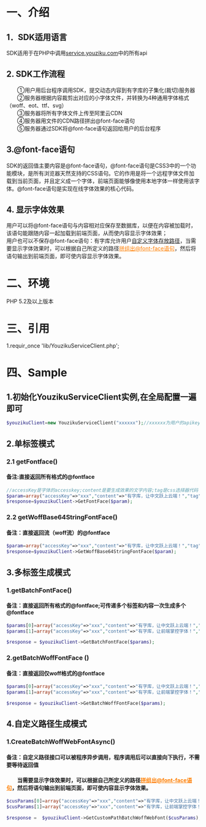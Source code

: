 # 一、介绍

## 1．SDK适用语言<br/>
SDK适用于在PHP中调用<a href="http://service.youziku.com">service.youziku.com</a>中的所有api<br/>

## 2. SDK工作流程<br/>
　　①用户用后台程序调用SDK，提交动态内容到有字库的子集化(裁切)服务器<br/>
　　②服务器根据内容裁剪出对应的小字体文件，并转换为4种通用字体格式（woff、eot、ttf、svg）<br/>
　　③服务器将所有字体文件上传至阿里云CDN<br/>
　　④服务器用文件的CDN路径拼出@font-face语句<br/>
　　⑤服务器通过SDK将@font-face语句返回给用户的后台程序<br/>

## 3.@font-face语句<br/>
SDK的返回值主要内容是@font-face语句，@font-face语句是CSS3中的一个功能模块，是所有浏览器天然支持的CSS语句。它的作用是将一个远程字体文件加载到当前页面，并且定义成一个字体，前端页面能够像使用本地字体一样使用该字体。@font-face语句是实现在线字体效果的核心代码。<br/>

## 4. 显示字体效果
用户可以将@font-face语句与内容相对应保存至数据库，以便在内容被加载时，该语句能跟随内容一起加载到前端页面，从而使内容显示字体效果；<br/>
用户也可以不保存@font-face语句：有字库允许用户<a href="#user-content-4自定义路径生成模式">自定义字体存放路径</a>，当需要显示字体效果时，可以根据自己所定义的路径<a href="http://service.youziku.com/index.html#format" target="_blank" style="color: #ff7e00;">拼组出@font-face语句</a>，然后将语句输出到前端页面，即可使内容显示字体效果。

# 二、环境
PHP 5.2及以上版本

# 三、引用
1.requir_once 'lib/YouzikuServiceClient.php';

# 四、Sample
## 1.初始化YouzikuServiceClient实例,在全局配置一遍即可
```PHP 
$youzikuClient=new YouzikuServiceClient("xxxxxx");//xxxxxx为用户的apikey
```
## 2.单标签模式
### 2.1 getFontface()
#### 备注:直接返回所有格式的@fontface

``` PHP
//accessKey是字体的accesskey;content是要生成效果的文字内容;tag是css选择器代码
$param=array("accessKey"=>"xxx","content"=>"有字库，让中文跃上云端！","tag"=>"#id1,.class1");
$response=$youzikuClient->GetFontFace($param);
```
### 2.2 getWoffBase64StringFontFace()
#### 备注：直接返回流（woff流）的@fontface

``` PHP
$param=array("accessKey"=>"xxx","content"=>"有字库，让中文跃上云端！","tag"=>"#id1,.class1");
$response=$youzikuClient->GetWoffBase64StringFontFace($param); 
```

## 3.多标签生成模式
### 1.getBatchFontFace()
#### 备注：直接返回所有格式的@fontface;可传递多个标签和内容一次生成多个@fontface

``` PHP
$params[0]=array("accessKey"=>"xxx","content"=>"有字库，让中文跃上云端！","tag"=>"#id1,.class1");
$params[1]=array("accessKey"=>"xxx","content"=>"有字库，让前端掌控字体！","tag"=>"h1,div");

$response = $youzikuClient->GetBatchFontFace($params);
```

### 2.getBatchWoffFontFace ()
#### 备注：直接返回仅woff格式的@fontface

``` PHP
$params[0]=array("accessKey"=>"xxx","content"=>"有字库，让中文跃上云端！","tag"=>"#id1,.class1");
$params[1]=array("accessKey"=>"xxx","content"=>"有字库，让前端掌控字体！","tag"=>"h1,div");

$response = $youzikuClient->GetBatchWoffFontFace($params);
```

## 4.自定义路径生成模式
### 1.CreateBatchWoffWebFontAsync()
#### 备注：自定义路径接口可以被程序异步调用，程序调用后可以直接向下执行，不需要等待返回值
#### &emsp;&emsp;当需要显示字体效果时，可以根据自己所定义的路径<a href="http://service.youziku.com/index.html#format" target="_blank" style="color: #ff7e00;">拼组出@font-face语句</a>，然后将语句输出到前端页面，即可使内容显示字体效果。
``` PHP
$cusParams[0]=array("accessKey"=>"xxx","content"=>"有字库，让中文跃上云端！","url" => "youziku/test-1");
$cusParams[1]=array("accessKey"=>"xxx","content"=>"有字库，让前端掌控字体！","url" => "youziku/test-2";

$response =  $youzikuClient->GetCustomPathBatchWoffWebFont($cusParams);
```
